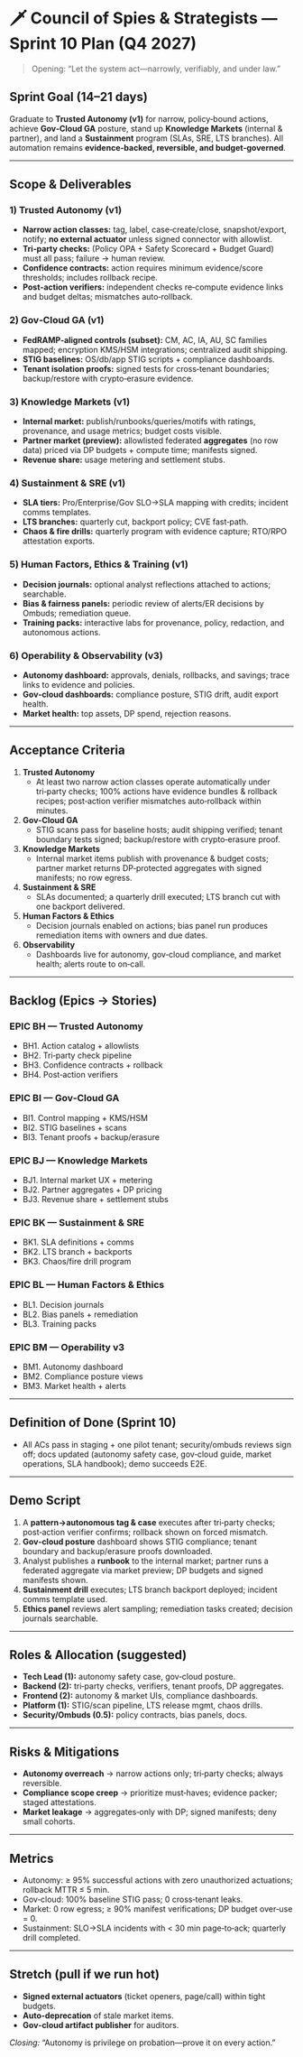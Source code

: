 # 🗡️ Council of Spies & Strategists — Sprint 10 Plan (Q4 2027)

> Opening: “Let the system act—narrowly, verifiably, and under law.”

## Sprint Goal (14–21 days)
Graduate to **Trusted Autonomy (v1)** for narrow, policy‑bound actions, achieve **Gov‑Cloud GA** posture, stand up **Knowledge Markets** (internal & partner), and land a **Sustainment** program (SLAs, SRE, LTS branches). All automation remains **evidence‑backed, reversible, and budget‑governed**.

---
## Scope & Deliverables

### 1) Trusted Autonomy (v1)
- **Narrow action classes:** tag, label, case‑create/close, snapshot/export, notify; **no external actuator** unless signed connector with allowlist.
- **Tri‑party checks:** (Policy OPA + Safety Scorecard + Budget Guard) must all pass; failure → human review.
- **Confidence contracts:** action requires minimum evidence/score thresholds; includes rollback recipe.
- **Post‑action verifiers:** independent checks re‑compute evidence links and budget deltas; mismatches auto‑rollback.

### 2) Gov‑Cloud GA (v1)
- **FedRAMP‑aligned controls (subset):** CM, AC, IA, AU, SC families mapped; encryption KMS/HSM integrations; centralized audit shipping.
- **STIG baselines:** OS/db/app STIG scripts + compliance dashboards.
- **Tenant isolation proofs:** signed tests for cross‑tenant boundaries; backup/restore with crypto‑erasure evidence.

### 3) Knowledge Markets (v1)
- **Internal market:** publish/runbooks/queries/motifs with ratings, provenance, and usage metrics; budget costs visible.
- **Partner market (preview):** allowlisted federated **aggregates** (no row data) priced via DP budgets + compute time; manifests signed.
- **Revenue share:** usage metering and settlement stubs.

### 4) Sustainment & SRE (v1)
- **SLA tiers:** Pro/Enterprise/Gov SLO→SLA mapping with credits; incident comms templates.
- **LTS branches:** quarterly cut, backport policy; CVE fast‑path.
- **Chaos & fire drills:** quarterly program with evidence capture; RTO/RPO attestation exports.

### 5) Human Factors, Ethics & Training (v1)
- **Decision journals:** optional analyst reflections attached to actions; searchable.
- **Bias & fairness panels:** periodic review of alerts/ER decisions by Ombuds; remediation queue.
- **Training packs:** interactive labs for provenance, policy, redaction, and autonomous actions.

### 6) Operability & Observability (v3)
- **Autonomy dashboard:** approvals, denials, rollbacks, and savings; trace links to evidence and policies.
- **Gov‑cloud dashboards:** compliance posture, STIG drift, audit export health.
- **Market health:** top assets, DP spend, rejection reasons.

---
## Acceptance Criteria
1. **Trusted Autonomy**
   - At least two narrow action classes operate automatically under tri‑party checks; 100% actions have evidence bundles & rollback recipes; post‑action verifier mismatches auto‑rollback within minutes.
2. **Gov‑Cloud GA**
   - STIG scans pass for baseline hosts; audit shipping verified; tenant boundary tests signed; backup/restore with crypto‑erasure proof.
3. **Knowledge Markets**
   - Internal market items publish with provenance & budget costs; partner market returns DP‑protected aggregates with signed manifests; no row egress.
4. **Sustainment & SRE**
   - SLAs documented; a quarterly drill executed; LTS branch cut with one backport delivered.
5. **Human Factors & Ethics**
   - Decision journals enabled on actions; bias panel run produces remediation items with owners and due dates.
6. **Observability**
   - Dashboards live for autonomy, gov‑cloud compliance, and market health; alerts route to on‑call.

---
## Backlog (Epics → Stories)
### EPIC BH — Trusted Autonomy
- BH1. Action catalog + allowlists
- BH2. Tri‑party check pipeline
- BH3. Confidence contracts + rollback
- BH4. Post‑action verifiers

### EPIC BI — Gov‑Cloud GA
- BI1. Control mapping + KMS/HSM
- BI2. STIG baselines + scans
- BI3. Tenant proofs + backup/erasure

### EPIC BJ — Knowledge Markets
- BJ1. Internal market UX + metering
- BJ2. Partner aggregates + DP pricing
- BJ3. Revenue share + settlement stubs

### EPIC BK — Sustainment & SRE
- BK1. SLA definitions + comms
- BK2. LTS branch + backports
- BK3. Chaos/fire drill program

### EPIC BL — Human Factors & Ethics
- BL1. Decision journals
- BL2. Bias panels + remediation
- BL3. Training packs

### EPIC BM — Operability v3
- BM1. Autonomy dashboard
- BM2. Compliance posture views
- BM3. Market health + alerts

---
## Definition of Done (Sprint 10)
- All ACs pass in staging + one pilot tenant; security/ombuds reviews sign off; docs updated (autonomy safety case, gov‑cloud guide, market operations, SLA handbook); demo succeeds E2E.

---
## Demo Script
1. A **pattern→autonomous tag & case** executes after tri‑party checks; post‑action verifier confirms; rollback shown on forced mismatch.
2. **Gov‑cloud posture** dashboard shows STIG compliance; tenant boundary and backup/erasure proofs downloaded.
3. Analyst publishes a **runbook** to the internal market; partner runs a federated aggregate via market preview; DP budgets and signed manifests shown.
4. **Sustainment drill** executes; LTS branch backport deployed; incident comms template used.
5. **Ethics panel** reviews alert sampling; remediation tasks created; decision journals searchable.

---
## Roles & Allocation (suggested)
- **Tech Lead (1):** autonomy safety case, gov‑cloud posture.
- **Backend (2):** tri‑party checks, verifiers, tenant proofs, DP aggregates.
- **Frontend (2):** autonomy & market UIs, compliance dashboards.
- **Platform (1):** STIG/scan pipeline, LTS release mgmt, chaos drills.
- **Security/Ombuds (0.5):** policy contracts, bias panels, docs.

---
## Risks & Mitigations
- **Autonomy overreach** → narrow actions only; tri‑party checks; always reversible.
- **Compliance scope creep** → prioritize must‑haves; evidence packer; staged attestations.
- **Market leakage** → aggregates‑only with DP; signed manifests; deny small cohorts.

---
## Metrics
- Autonomy: ≥ 95% successful actions with zero unauthorized actuations; rollback MTTR ≤ 5 min.
- Gov‑cloud: 100% baseline STIG pass; 0 cross‑tenant leaks.
- Market: 0 row egress; ≥ 90% manifest verifications; DP budget over‑use = 0.
- Sustainment: SLO→SLA incidents with < 30 min page‑to‑ack; quarterly drill completed.

---
## Stretch (pull if we run hot)
- **Signed external actuators** (ticket openers, page/call) within tight budgets.
- **Auto‑deprecation** of stale market items.
- **Gov‑cloud artifact publisher** for auditors.

*Closing:* “Autonomy is privilege on probation—prove it on every action.”


